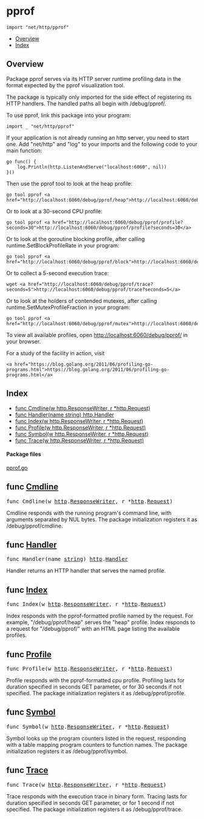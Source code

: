 

# pprof
`import "net/http/pprof"`

* [Overview](#pkg-overview)
* [Index](#pkg-index)

## <a id="pkg-overview">Overview</a>
Package pprof serves via its HTTP server runtime profiling data
in the format expected by the pprof visualization tool.

The package is typically only imported for the side effect of
registering its HTTP handlers.
The handled paths all begin with /debug/pprof/.

To use pprof, link this package into your program:


	import _ "net/http/pprof"

If your application is not already running an http server, you
need to start one. Add "net/http" and "log" to your imports and
the following code to your main function:


	go func() {
		log.Println(http.ListenAndServe("localhost:6060", nil))
	}()

Then use the pprof tool to look at the heap profile:


	go tool pprof <a href="http://localhost:6060/debug/pprof/heap">http://localhost:6060/debug/pprof/heap</a>

Or to look at a 30-second CPU profile:


	go tool pprof <a href="http://localhost:6060/debug/pprof/profile?seconds=30">http://localhost:6060/debug/pprof/profile?seconds=30</a>

Or to look at the goroutine blocking profile, after calling
runtime.SetBlockProfileRate in your program:


	go tool pprof <a href="http://localhost:6060/debug/pprof/block">http://localhost:6060/debug/pprof/block</a>

Or to collect a 5-second execution trace:


	wget <a href="http://localhost:6060/debug/pprof/trace?seconds=5">http://localhost:6060/debug/pprof/trace?seconds=5</a>

Or to look at the holders of contended mutexes, after calling
runtime.SetMutexProfileFraction in your program:


	go tool pprof <a href="http://localhost:6060/debug/pprof/mutex">http://localhost:6060/debug/pprof/mutex</a>

To view all available profiles, open <a href="http://localhost:6060/debug/pprof/">http://localhost:6060/debug/pprof/</a>
in your browser.

For a study of the facility in action, visit


	<a href="https://blog.golang.org/2011/06/profiling-go-programs.html">https://blog.golang.org/2011/06/profiling-go-programs.html</a>




## <a id="pkg-index">Index</a>
* [func Cmdline(w http.ResponseWriter, r *http.Request)](#Cmdline)
* [func Handler(name string) http.Handler](#Handler)
* [func Index(w http.ResponseWriter, r *http.Request)](#Index)
* [func Profile(w http.ResponseWriter, r *http.Request)](#Profile)
* [func Symbol(w http.ResponseWriter, r *http.Request)](#Symbol)
* [func Trace(w http.ResponseWriter, r *http.Request)](#Trace)




#### <a id="pkg-files">Package files</a>
[pprof.go](https://golang.org/src/net/http/pprof/pprof.go) 






## <a id="Cmdline">func</a> [Cmdline](https://golang.org/src/net/http/pprof/pprof.go?s=2316:2368#L73)
<pre>func Cmdline(w <a href="/pkg/net/http/">http</a>.<a href="/pkg/net/http/#ResponseWriter">ResponseWriter</a>, r *<a href="/pkg/net/http/">http</a>.<a href="/pkg/net/http/#Request">Request</a>)</pre>
Cmdline responds with the running program's
command line, with arguments separated by NUL bytes.
The package initialization registers it as /debug/pprof/cmdline.



## <a id="Handler">func</a> [Handler](https://golang.org/src/net/http/pprof/pprof.go?s=6833:6871#L211)
<pre>func Handler(name <a href="/pkg/builtin/#string">string</a>) <a href="/pkg/net/http/">http</a>.<a href="/pkg/net/http/#Handler">Handler</a></pre>
Handler returns an HTTP handler that serves the named profile.



## <a id="Index">func</a> [Index](https://golang.org/src/net/http/pprof/pprof.go?s=8810:8860#L254)
<pre>func Index(w <a href="/pkg/net/http/">http</a>.<a href="/pkg/net/http/#ResponseWriter">ResponseWriter</a>, r *<a href="/pkg/net/http/">http</a>.<a href="/pkg/net/http/#Request">Request</a>)</pre>
Index responds with the pprof-formatted profile named by the request.
For example, "/debug/pprof/heap" serves the "heap" profile.
Index responds to a request for "/debug/pprof/" with an HTML page
listing the available profiles.



## <a id="Profile">func</a> [Profile](https://golang.org/src/net/http/pprof/pprof.go?s=3453:3505#L106)
<pre>func Profile(w <a href="/pkg/net/http/">http</a>.<a href="/pkg/net/http/#ResponseWriter">ResponseWriter</a>, r *<a href="/pkg/net/http/">http</a>.<a href="/pkg/net/http/#Request">Request</a>)</pre>
Profile responds with the pprof-formatted cpu profile.
Profiling lasts for duration specified in seconds GET parameter, or for 30 seconds if not specified.
The package initialization registers it as /debug/pprof/profile.



## <a id="Symbol">func</a> [Symbol](https://golang.org/src/net/http/pprof/pprof.go?s=5606:5657#L164)
<pre>func Symbol(w <a href="/pkg/net/http/">http</a>.<a href="/pkg/net/http/#ResponseWriter">ResponseWriter</a>, r *<a href="/pkg/net/http/">http</a>.<a href="/pkg/net/http/#Request">Request</a>)</pre>
Symbol looks up the program counters listed in the request,
responding with a table mapping program counters to function names.
The package initialization registers it as /debug/pprof/symbol.



## <a id="Trace">func</a> [Trace](https://golang.org/src/net/http/pprof/pprof.go?s=4562:4612#L135)
<pre>func Trace(w <a href="/pkg/net/http/">http</a>.<a href="/pkg/net/http/#ResponseWriter">ResponseWriter</a>, r *<a href="/pkg/net/http/">http</a>.<a href="/pkg/net/http/#Request">Request</a>)</pre>
Trace responds with the execution trace in binary form.
Tracing lasts for duration specified in seconds GET parameter, or for 1 second if not specified.
The package initialization registers it as /debug/pprof/trace.









